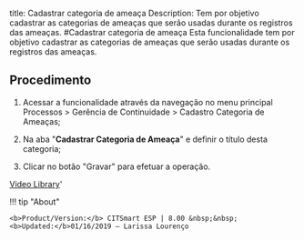 title: Cadastrar categoria de ameaça
Description: Tem por objetivo cadastrar as categorias de ameaças que serão usadas durante os registros das ameaças. 
#Cadastrar categoria de ameaça
Esta funcionalidade tem por objetivo cadastrar as categorias de ameaças que serão usadas durante os registros das ameaças.

Procedimento
------------

1.  Acessar a funcionalidade através da navegação no menu principal Processos \>
    Gerência de Continuidade \> Cadastro Categoria de Ameaças;

2.  Na aba "**Cadastrar Categoria de Ameaça**" e definir o título desta
    categoria;

3.  Clicar no botão "Gravar" para efetuar a operação.

<i class='fa fa-youtube-play  fa-2x' style='color:#97ce17;vertical-align: middle;'> </i> [Video Library](https://www.youtube.com/playlist?list=PLB5qK2uzf2RPHLLyCQ9CqOeIt08azAa6k)'

!!! tip "About"

    <b>Product/Version:</b> CITSmart ESP | 8.00 &nbsp;&nbsp;
    <b>Updated:</b>01/16/2019 – Larissa Lourenço
